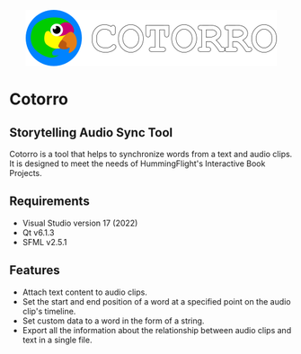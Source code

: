 <p align="center">
  <img src="cotorro_logo_2.png" alt="Cotorro Logo"/>
</p>

# Cotorro
## Storytelling Audio Sync Tool

Cotorro is a tool that helps to synchronize words from a text and audio clips. It is designed to meet the needs of HummingFlight's Interactive Book Projects.

## Requirements

- Visual Studio version 17 (2022)
- Qt v6.1.3
- SFML v2.5.1

## Features

- Attach text content to audio clips.
- Set the start and end position of a word at a specified point on the audio clip's timeline.
- Set custom data to a word in the form of a string.
- Export all the information about the relationship between audio clips and text in a single file. 